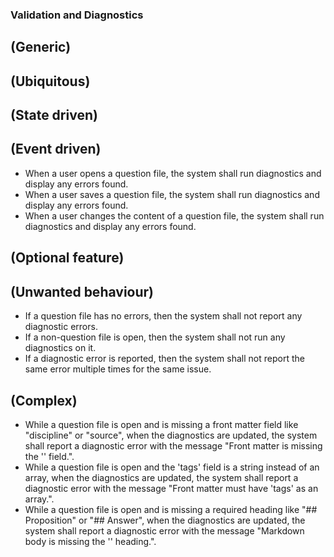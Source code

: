 ### **Validation and Diagnostics**

## **(Generic)**

## **(Ubiquitous)**

## **(State driven)**

## **(Event driven)**
  * When a user opens a question file, the system shall run diagnostics and display any errors found.
  * When a user saves a question file, the system shall run diagnostics and display any errors found.
  * When a user changes the content of a question file, the system shall run diagnostics and display any errors found.

## **(Optional feature)**

## **(Unwanted behaviour)**
  * If a question file has no errors, then the system shall not report any diagnostic errors.
  * If a non-question file is open, then the system shall not run any diagnostics on it.
  * If a diagnostic error is reported, then the system shall not report the same error multiple times for the same issue.

## **(Complex)**
  * While a question file is open and is missing a front matter field like "discipline" or "source", when the diagnostics are updated, the system shall report a diagnostic error with the message "Front matter is missing the '<field>' field.".
  * While a question file is open and the 'tags' field is a string instead of an array, when the diagnostics are updated, the system shall report a diagnostic error with the message "Front matter must have 'tags' as an array.".
  * While a question file is open and is missing a required heading like "## Proposition" or "## Answer", when the diagnostics are updated, the system shall report a diagnostic error with the message "Markdown body is missing the '<heading>' heading.".
